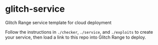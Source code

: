 # glitch-service
Glitch Range service template for cloud deployment

Follow the instructions in `./checker`, `./service`, and `./exploits` to create your service, then load a link to this repo into Glitch Range to deploy.
